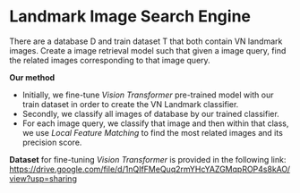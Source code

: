 # Landmark Image Search Engine

There are a database D and train dataset T that both contain VN landmark images. Create a image retrieval model such that given a image query, find the related images corresponding to that image query.

**Our method**
* Initially, we fine-tune *Vision Transformer* pre-trained model with our train dataset in order to create the VN Landmark classifier.
* Secondly, we classify all images of database by our trained classifier.
* For each image query, we classify that image and then within that class, we use *Local Feature Matching* to find the most related images and its precision score.

**Dataset** for fine-tuning *Vision Transformer* is provided in the following link: https://drive.google.com/file/d/1nQIfFMeQuq2rmYHcYAZGMqpROP4s8kAO/view?usp=sharing


